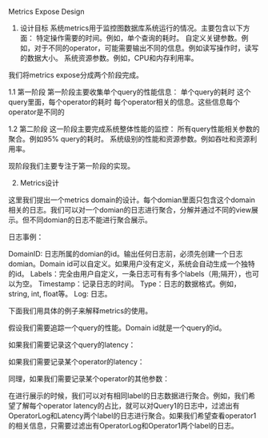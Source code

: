 Metrics Expose Design

1. 设计目标
系统metrics用于监控图数据库系统运行的情况。主要包含以下方面：
特定操作需要的时间。例如，单个查询的耗时。
自定义关键参数。例如，对于不同的operator，可能需要输出不同的信息。例如读写操作时，读写的数据大小。
系统资源参数。例如，CPU和内存利用率。

我们将metrics expose分成两个阶段完成。

1.1 第一阶段
第一阶段主要收集单个query的性能信息：
单个query的耗时
这个query里面，每个operator的耗时
每个operator相关的信息。这些信息每个operator是不同的

1.2 第二阶段
这一阶段主要完成系统整体性能的监控：
所有query性能相关参数的聚合。例如95% query的耗时。
系统级别的性能和资源参数。例如吞吐和资源利用率。

现阶段我们主要专注于第一阶段的实现。

2. Metrics设计

这里我们提出一个metrics domain的设计。每个domian里面只包含这个domain相关的日志。我们可以对一个domian的日志进行聚合，分解并通过不同的view展示。但不同domian的日志不能进行聚合展示。

日志事例：

DomainID: 日志所属的domian的id。输出任何日志前，必须先创建一个日志domian。Domain id可以自定义。如果用户没有定义，系统会自动生成一个独特的id。
Labels：完全由用户自定义，一条日志可有有多个labels（用;隔开），也可以为空。
Timestamp：记录日志的时间。
Type：日志的数据格式。例如，string, int, float等。
Log: 日志。

下面我们用具体的例子来解释metrics的使用。

假设我们需要追踪一个query的性能。Domain id就是一个query的id。

如果我们需要记录这个query的latency：

如果我们需要记录某个operator的latency：

同理，如果我们需要记录某个operator的其他参数：


在进行展示的时候，我们可以对有相同label的日志数据进行聚合。例如，我们希望了解每个operator latency的占比，就可以对Query1的日志中，过滤出有OperatorLog和Latency两个label的日志进行聚合。如果我们希望查看operator1的相关信息，只需要过滤出有OperatorLog和Operator1两个label的日志。